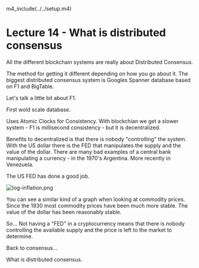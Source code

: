 
m4_include(../../setup.m4)

# Lecture 14 - What is distributed consensus

All the different blockchain systems are really about Distributed Consensus.

The method for getting it different depending on how you go about it.  The biggest
distributed consensus system is Googles Spanner database based on F1 and BigTable.

Let's talk a little bit about F1.

First wold scale database.

Uses Atomic Clocks for Consistency.  With blockchian we get a slower system -
F1 is millisecond consistency - but it is decentralized.

Benefits to decentralized is that there is nobody "controlling" the system.
With the US dollar there is the FED that manipulates the supply and the 
value of the dollar.   There are many bad examples of a central bank
manipulating a currency - in the 1970's Argentina.  More recently
in Venezuela.

The US FED has done a good job.

![log-inflation.png](log-inflation.png])

You can see a similar kind of a graph when looking at commodity prices.
Since the 1930 most commodity prices have been much more stable.
The value of the dollar has been reasonably stable.

So... Not having a "FED" in a cryptocurrency means that there is nobody
controlling the available supply and the price is left to the market
to determine.

Back to consensus...

What is distributed consensus.





